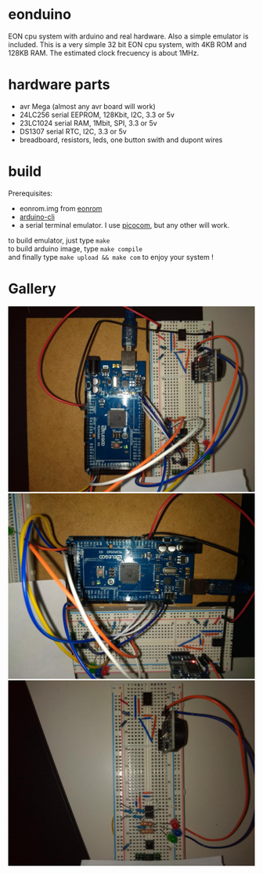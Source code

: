 # eonduino
EON cpu system with arduino and real hardware. Also a simple emulator is included.
This is a very simple 32 bit EON cpu system, with 4KB ROM and 128KB RAM.
The estimated clock frecuency is about 1MHz.

# hardware parts
* avr Mega (almost any avr board will work)
* 24LC256 serial EEPROM, 128Kbit, I2C, 3.3 or 5v
* 23LC1024 serial RAM, 1Mbit, SPI, 3.3 or 5v
* DS1307 serial RTC, I2C, 3.3 or 5v
* breadboard, resistors, leds, one button swith and dupont wires

# build
Prerequisites:
* eonrom.img from [eonrom](https://github.com/elgron-eon/eonrom)
* [arduino-cli](https://github.com/arduino/arduino-cli)
* a serial terminal emulator. I use [picocom](https://github.com/npat-efault/picocom), but any other will work.

to build emulator, just type `make`  
to build arduino image, type `make compile`  
and finally type `make upload && make com` to enjoy your system !

# Gallery

![foto1](photo/foto1.jpg?raw=true)
![foto2](photo/foto2.jpg?raw=true)
![plain](photo/without-avr.jpg?raw=true)
